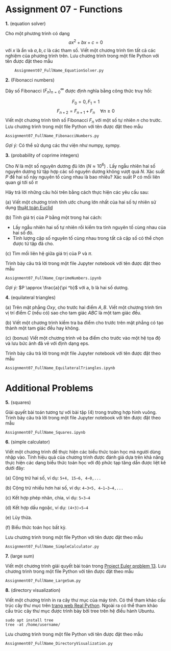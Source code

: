 # Assignment 07 - Functions
**1.** (equation solver)

Cho một phương trình có dạng
$$ a x^2 + b x + c = 0$$
với $x$ là ẩn và $a,b,c$ là các tham số. 
Viết một chương trình tìm tất cả các nghiệm của phương trình trên. Lưu chương trình trong một file Python với tên được đặt theo mẫu

```
    Assignment07_FullName_EquationSolver.py
```
**2.** (Fibonacci numbers) 

Dãy số Fibonacci $\left( F_n \right)_{n=0}^{\infty}$ được định nghĩa bằng công thức truy hồi:

$$ F_0 = 0, F_1 = 1 $$
$$ F_{n+2} = F_{n+1} + F_{n} \quad \forall n \ge 0 $$
	Viết một chương trình tính số Fibonacci $F_n$ với một số tự nhiên $n$ cho trước. Lưu chương trình trong một file Python với tên được đặt theo mẫu
```
Assignment07_FullName_FibonacciNumbers.py
```
*Gợi ý:* Có thể sử dụng các thư viện như numpy, sympy.


**3.** (probability of coprime integers)

Cho $N$ là một số nguyên dương đủ lớn ($N \approx 10^6$) . Lấy ngẫu nhiên hai số nguyên dương từ tập hợp
các số nguyên dương không vượt quá $N$. Xác suất $P$ để hai số này nguyên tố cùng nhau là bao nhiêu?
Xác suất P có mối liên quan gì tới số $\pi$

Hãy trả lời những câu hỏi trên bằng cách thực hiện các yêu cầu sau:

(a) Viết một chương trình tính ước chung lớn nhất của hai số tự nhiên sử dụng [thuật toán Euclid](https://en.wikipedia.org/wiki/Euclidean_algorithm)

(b) Tính giá trị của $P$ bằng một trong hai cách:
- Lấy ngẫu nhiên hai số tự nhiên rồi kiểm tra tính nguyên tố cùng nhau của hai số đó.
- Tính lượng cặp số nguyên tố cùng nhau trong tất cả cặp số có thể chọn được từ tập đã cho.

(c) Tìm mối liên hệ giữa giá trị của P và $\pi$.

Trình bày câu trả lời trong một file Jupyter notebook với tên được đặt theo mẫu
```
Assignment07_FullName_CoprimeNumbers.ipynb
```
*Gợi ý:* $P \approx \frac{a}{\pi ^b}$ với a, b là hai số dương.


**4.** (equilateral triangles)

(a) Trên mặt phẳng $Oxy$, cho trước hai điểm $A, B$. Viết một chương trình tìm vị trí điểm $C$ (nếu có)
sao cho tam giác $ABC$ là một tam giác đều.

(b) Viết một chương trình kiểm tra ba điểm cho trước trên mặt phẳng có tạo thành một tam giác
đều hay không.

(c) (bonus) Viết một chương trình vẽ ba điểm cho trước vào một hệ tọa độ và lưu bức ảnh đã vẽ với
định dạng eps.

Trình bày câu trả lời trong một file Jupyter notebook với tên được đặt theo mẫu
```
Assignment07_FullName_EquilateralTriangles.ipynb
```


# Additional Problems
**5.** (squares)

Giải quyết bài toán tương tự với bài tập (4) trong trường hợp hình vuông. Trình bày câu trả lời trong
một file Jupyter notebook với tên được đặt theo mẫu
```
Assignment07_FullName_Squares.ipynb
```


**6.** (simple calculator)

Viết một chương trình để thực hiện các biểu thức toán học mà người dùng nhập vào. Tính hiệu quả
của chương trình được đánh giá dựa trên khả năng thực hiện các dạng biểu thức toán học với độ
phức tạp tăng dần được liệt kê dưới đây:

(a) Cộng trừ hai số, ví dụ: `5+4, 15−6, 4−0,...` 

(b) Cộng trừ nhiều hơn hai số, ví dụ: `4−3+5, 4−1−3−4,...`

(c) Kết hợp phép nhân, chia, ví dụ: `5∗3−4`

(d) Kết hợp dấu ngoặc, ví dụ: `(4+3)∗5−4`

(e) Lũy thừa.

(f) Biểu thức toán học bất kỳ.

Lưu chương trình trong một file Python với tên được đặt theo mẫu
```
Assignment07_FullName_SimpleCalculator.py
```


**7.** (large sum)

Viết một chương trình giải quyết bài toán trong [Project Euler problem 13](https://projecteuler.net/problem=13). Lưu chương trình trong
một file Python với tên được đặt theo mẫu
```
Assignment07_FullName_LargeSum.py
```


**8.** (directory visualization)

Viết một chương trình in ra cây thư mục của máy tính. Có thể tham khảo cấu trúc cây thư mục trên
[trang web Real Python](https://realpython.com/python-pathlib/). Ngoài ra có thể tham khảo cấu trúc cây thư mục được trình bày bởi tree trên
hệ điều hành Ubuntu.
```
sudo apt install tree
tree -at /home/username/
```
Lưu chương trình trong một file Python với tên được đặt theo mẫu
```
Assignment07_FullName_DirectoryVisualization.py
```
